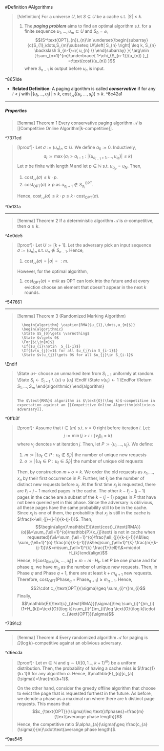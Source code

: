 #Definition #Algorithms 

> [!definition]
> For a universe $U$, let $S\subseteq U$ be a cache s.t. $\left| S \right|\leq k$. 
> 1. The ***paging problem*** aims to find an optimal algorithm s.t. for a finite sequence $u_{1},\dots,u_{m}\subseteq U$ and $S_{0}=\varnothing$, 
> 	$$(S^\text{OPT}_{n})_{n}\in \underset{\begin{subarray}{c}S_{1},\dots,S_{m}\subseteq U\\\left| S_{n} \right| \leq k, S_{n} \backslash S_{n-1}=\{ u_{n} \} \end{subarray} }{ \arg\min }\sum_{n=1}^{m}\underbrace{ 1-\chi_{S_{n-1}}(u_{n}) }_{ =:\text{cost}(u_{n}) }$$where $S_{n-1}$ is output before $u_{n}$ is input. 

^8651de

- **Related Definition**: A paging algorithm is called ***conservative*** if for any $i<j$ with $\left| \{ u_{i},\dots,u_{j} \} \right|\leq k$,  $\text{cost}_{\mathcal{A}}(\{ u_{i},\dots, u_{j} \})\leq k$. ^8c42a1
---
##### Properties
> [!lemma] Theorem 1
> Every conservative paging algorithm $\mathcal{A}$ is [[Competitive Online Algorithm|$k$-competitive]]. 

^7371ed

> [!proof]-
> Let $\sigma:=(u_{n})_{n}\subseteq U$. We define $a_{0}:=0$. Inductively, $$a_{i}:=\max \{ a_{i}>a_{i-1}:\left| \{ u_{a_{i-1}+1},\dots,u_{a_{i}} \} \right|\leq k  \}$$
> Let $\sigma$ be finite with length $N$ and let $p\in \mathbb{N}$ s.t. $u_{a_{p}}=u_{{N}}$. Then, 
> 1. $\text{cost}_{\mathcal{A}}(\sigma)\leq k\cdot p$.
> 2. $\text{cost}_{\text{OPT}}(\sigma)\geq p$ as $u_{a_{i}+1}\notin S_{a_{i}}^{\text{OPT}}$.
> 
> Hence, $\text{cost}_{\mathcal{A}}(\sigma)\leq k\cdot p\leq k\cdot \text{cost}_{\text{OPT}}(\sigma)$.

^0e131a

---
> [!lemma] Theorem 2
> If a deterministic algorithm $\mathcal{A}$ is $\alpha$-competitive, then $\alpha\geq k$.

^4e0de5

> [!proof]-
> Let $U:=[k+1]$. Let the adversary pick an input sequence $\sigma:=(u_{n})_{n}$ s.t. $u_{n}\notin S_{n-1}$. Hence, 
> 1. $\text{cost}_{\mathcal{A}}(\sigma)=\left| \sigma \right|=:m$. 
> 
> However, for the optimal algorithm, 
> 1. $\text{cost}_{\text{OPT}}(\sigma)= m/k$ as $\text{OPT}$ can look into the future and at every eviction choose an element that doesn't appear in the next $k$ rounds. 

^547661

---
> [!lemma] Theorem 3 (Randomized Marking Algorithm)
>  ```pseudo
>    \begin{algorithm} \caption{RMA($u_{1},\dots,u_{m}$)} 
>    \begin{algorithmic}
>    \State $S_{0}\gets \varnothing$
>    \State $v\gets 0$
>    \For{$i\in[m]$}
>    \If{$u_{i}\notin  S_{i-1}$}
>    \If{$v(u_{j})=1$ for all $u_{j}\in S_{i-1}$}
>    \State $v(u_{j})\gets 0$ for all $u_{j}\in S_{i-1}$
\EndIf
>    \State $u\gets$ choose an unmarked item from $S_{i-1}$ uniformly at random.
>    \State $S_{i}\gets S_{i-1} \backslash \{ u \}\cup \{  u_{i}\}$
\EndIf
> 	\State $v(u_{i})\gets 1$
>    \EndFor
>    \Return $S_{1},\dots,S_{m}$
>    \end{algorithmic}
>    \end{algorithm}
>    ```
>    
>    The $\text{RMA}$ algorithm is $\text{O}(\log k)$-competitive in expectation against an [[Competitive Online Algorithm|oblivious adversary]].

^0ffb3f

> [!proof]-
> Assume that $i\in [m]$ s.t. $v=0$ right before iteration $i$. Let: $$j:=\min\{  j>i: \|v_{j}\|_{1} =k \}$$where $v_{j}$ denotes $v$ at iteration $j$. Then, let $P:=\{ u_{i},\dots,u_{j} \}$. We define:
> 1. $m:=\left| \{ u_\ell\in P:u_{\ell}\notin S_{i} \} \right|$ the number of unique new requests
> 2. $o:=\left| \{ u_\ell\in P:u_{\ell}\in S_{i} \} \right|$ the number of unique old requests
>  
>  Then, by construction $m+o=k$. We order the old requests as $x_{1},\dots,x_{o}$ by their first occurrence in $P$. Further, let $\ell_{j}$ be the number of distinct new requests before $x_{j}$. At the first time $x_{j}$ is requested, there are $\ell_{j}+j-1$ marked pages in the cache. The other $k-\ell_{j}-(j-1)$ pages in the cache are a subset of the $k-(j-1)$ pages in $P$ that have not been queried yet in this phase. Since the adversary is oblivious, all these pages have the same probability still to be in the cache. Since $x_{j}$ is one of them, the probability that $x_{j}$ is still in the cache is $\frac{k-\ell_{j}-(j-1)}{k-(j-1)}$. Then, $$\begin{align}\mathbb{E}[\text{cost}_{\text{RMA}}(o)]&=\sum_{\ell=1}^{o}\mathbb{P}(x_{j}\text{ is not in cache when requested})\\&=\sum_{\ell=1}^{o}\frac{\ell_{j}}{k-(j-1)}\\&\leq \sum_{\ell=1}^{o} \frac{m}{k-(j-1)}\\&\leq\sum_{\ell=1}^{k} \frac{m}{k-(j-1)}\\&=m\sum_{\ell=1}^{k} \frac{1}{\ell}\\&=m\cdot H_{k}\end{align}$$
>  Hence, $\mathbb{E}[\text{cost}_{\text{RMA}}(u_{i},\dots,u_{j})]=m+m\cdot H_{k}$. Let $P$ be one phase and for phase $q$, we have $m_{q}$ as the number of unique new requests. Then, in Phase $q$ and Phase $q+1$, there are at least $k+m_{q+1}$ new requests. Therefore, $\text{cost}_{\text{OPT}}(\text{Phase}_{q}+ \text{Phase}_{q+1})\geq m_{q+1}$. Hence, $$2\cdot c_{\text{OPT}}(\sigma)\geq \sum_{i}^{}m_{i}$$Finally, $$\mathbb{E}[\text{c}_{\text{RMA}}(\sigma)]\leq \sum_{i}^{}m_{i}(1+H_{k})=\text{O}(\log k)\sum_{i}^{}m_{i}\leq \text{O}(\log k)\cdot c_{\text{OPT}}(\sigma)$$

^7391c2

---
> [!lemma] Theorem 4
> Every randomized algorithm $\mathcal{A}$ for paging is $\Omega(\log k)$-competitive against an oblivious adversary.

^d6ecda

> [!proof]-
> Let $m\in \mathbb{N}$ and $q \sim \text{U}(\{ 0,1\dots,k+1 \}^m)$ be a uniform distribution. Then, the probability of having a cache miss is $\frac{1}{k+1}$ for any algorithm $a$. Hence, $\mathbb{E}_{q}[c_{a}(\sigma)]=\frac{m}{k+1}$. 
> 
> On the other hand, consider the greedy offline algorithm that choose to evict the page that is requested furthest in the future. As before, we denote a phase as a maximal run where there are $k$ distinct page requests. This means that: $$c_{\text{OPT}}(\sigma)\leq \text{\#phases}=\frac{m}{\text{averange phase length}}$$Hence, the competitive ratio $\alpha_{a}(\sigma)\geq \frac{c_{a}(\sigma)}{m}\cdot\text{averange phase length}$. 

^9aa545

---
